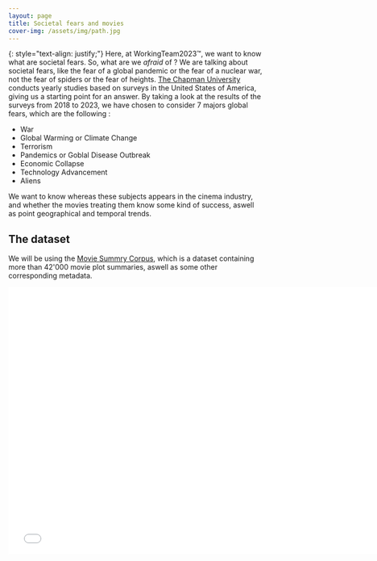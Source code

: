 ```yaml
---
layout: page
title: Societal fears and movies
cover-img: /assets/img/path.jpg
---
```

{: style="text-align: justify;"}
Here, at WorkingTeam2023™, we want to know what are societal fears. So, what are we *afraid* of ? We are talking about societal fears, like the fear of a global pandemic or the fear of a nuclear war, not the fear of spiders or the fear of heights. [The Chapman University](https://www.chapman.edu/wilkinson/research-centers/babbie-center/survey-american-fears.aspx) conducts yearly studies based on surveys in the United States of America, giving us a starting point for an answer. By taking a look at the results of the surveys from 2018 to 2023, we have chosen to consider 7 majors global fears, which are the following :
*   War
*   Global Warming or Climate Change
*   Terrorism
*   Pandemics or Goblal Disease Outbreak
*   Economic Collapse
*   Technology Advancement
*   Aliens

We want to know whereas these subjects appears in the cinema industry, and whether the movies treating them know some kind of success, aswell as point geographical and temporal trends.

## The dataset

We will be using the [Movie Summry Corpus](https://www.cs.cmu.edu/~ark/personas/), which is a dataset containing more than 42'000 movie plot summaries, aswell as some other corresponding metadata. 

<div margin=0>
<iframe src="lda.html" width="750px" height="530px" frameborder="0" position="relative">Genre plot</iframe>
</div>
<!-- {: style="text-align: left;"}
{% include lda.html %} -->

